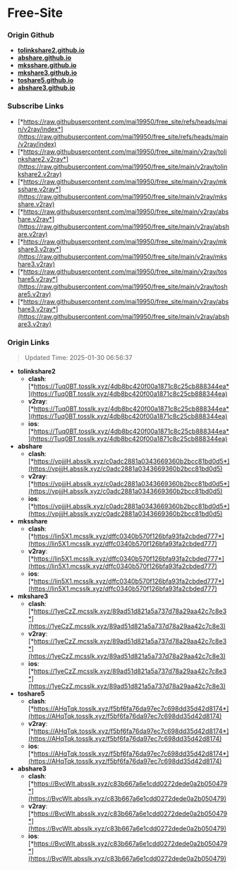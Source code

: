 # Free-Site

### Origin Github

- [**tolinkshare2.github.io**](https://github.com/tolinkshare2/tolinkshare2.github.io)
- [**abshare.github.io**](https://github.com/abshare/abshare.github.io)
- [**mksshare.github.io**](https://github.com/mksshare/mksshare.github.io)
- [**mkshare3.github.io**](https://github.com/mkshare3/mkshare3.github.io)
- [**toshare5.github.io**](https://github.com/toshare5/toshare5.github.io)
- [**abshare3.github.io**](https://github.com/abshare3/abshare3.github.io)

### Subscribe Links

- [*https://raw.githubusercontent.com/mai19950/free_site/refs/heads/main/v2ray/index*](https://raw.githubusercontent.com/mai19950/free_site/refs/heads/main/v2ray/index)
- [*https://raw.githubusercontent.com/mai19950/free_site/main/v2ray/tolinkshare2.v2ray*](https://raw.githubusercontent.com/mai19950/free_site/main/v2ray/tolinkshare2.v2ray)
- [*https://raw.githubusercontent.com/mai19950/free_site/main/v2ray/mksshare.v2ray*](https://raw.githubusercontent.com/mai19950/free_site/main/v2ray/mksshare.v2ray)
- [*https://raw.githubusercontent.com/mai19950/free_site/main/v2ray/abshare.v2ray*](https://raw.githubusercontent.com/mai19950/free_site/main/v2ray/abshare.v2ray)
- [*https://raw.githubusercontent.com/mai19950/free_site/main/v2ray/mkshare3.v2ray*](https://raw.githubusercontent.com/mai19950/free_site/main/v2ray/mkshare3.v2ray)
- [*https://raw.githubusercontent.com/mai19950/free_site/main/v2ray/toshare5.v2ray*](https://raw.githubusercontent.com/mai19950/free_site/main/v2ray/toshare5.v2ray)
- [*https://raw.githubusercontent.com/mai19950/free_site/main/v2ray/abshare3.v2ray*](https://raw.githubusercontent.com/mai19950/free_site/main/v2ray/abshare3.v2ray)

### Origin Links

> Updated Time: 2025-01-30 06:56:37

- **tolinkshare2**
  - **clash**: [*https://Tuq0BT.tosslk.xyz/4db8bc420f00a1871c8c25cb888344ea*](https://Tuq0BT.tosslk.xyz/4db8bc420f00a1871c8c25cb888344ea)
  - **v2ray**: [*https://Tuq0BT.tosslk.xyz/4db8bc420f00a1871c8c25cb888344ea*](https://Tuq0BT.tosslk.xyz/4db8bc420f00a1871c8c25cb888344ea)
  - **ios**: [*https://Tuq0BT.tosslk.xyz/4db8bc420f00a1871c8c25cb888344ea*](https://Tuq0BT.tosslk.xyz/4db8bc420f00a1871c8c25cb888344ea)
- **abshare**
  - **clash**: [*https://vpjjjH.absslk.xyz/c0adc2881a0343669360b2bcc81bd0d5*](https://vpjjjH.absslk.xyz/c0adc2881a0343669360b2bcc81bd0d5)
  - **v2ray**: [*https://vpjjjH.absslk.xyz/c0adc2881a0343669360b2bcc81bd0d5*](https://vpjjjH.absslk.xyz/c0adc2881a0343669360b2bcc81bd0d5)
  - **ios**: [*https://vpjjjH.absslk.xyz/c0adc2881a0343669360b2bcc81bd0d5*](https://vpjjjH.absslk.xyz/c0adc2881a0343669360b2bcc81bd0d5)
- **mksshare**
  - **clash**: [*https://lin5X1.mcsslk.xyz/dffc0340b570f126bfa93fa2cbded777*](https://lin5X1.mcsslk.xyz/dffc0340b570f126bfa93fa2cbded777)
  - **v2ray**: [*https://lin5X1.mcsslk.xyz/dffc0340b570f126bfa93fa2cbded777*](https://lin5X1.mcsslk.xyz/dffc0340b570f126bfa93fa2cbded777)
  - **ios**: [*https://lin5X1.mcsslk.xyz/dffc0340b570f126bfa93fa2cbded777*](https://lin5X1.mcsslk.xyz/dffc0340b570f126bfa93fa2cbded777)
- **mkshare3**
  - **clash**: [*https://1yeCzZ.mcsslk.xyz/89ad51d821a5a737d78a29aa42c7c8e3*](https://1yeCzZ.mcsslk.xyz/89ad51d821a5a737d78a29aa42c7c8e3)
  - **v2ray**: [*https://1yeCzZ.mcsslk.xyz/89ad51d821a5a737d78a29aa42c7c8e3*](https://1yeCzZ.mcsslk.xyz/89ad51d821a5a737d78a29aa42c7c8e3)
  - **ios**: [*https://1yeCzZ.mcsslk.xyz/89ad51d821a5a737d78a29aa42c7c8e3*](https://1yeCzZ.mcsslk.xyz/89ad51d821a5a737d78a29aa42c7c8e3)
- **toshare5**
  - **clash**: [*https://AHqTqk.tosslk.xyz/f5bf6fa76da97ec7c698dd35d42d8174*](https://AHqTqk.tosslk.xyz/f5bf6fa76da97ec7c698dd35d42d8174)
  - **v2ray**: [*https://AHqTqk.tosslk.xyz/f5bf6fa76da97ec7c698dd35d42d8174*](https://AHqTqk.tosslk.xyz/f5bf6fa76da97ec7c698dd35d42d8174)
  - **ios**: [*https://AHqTqk.tosslk.xyz/f5bf6fa76da97ec7c698dd35d42d8174*](https://AHqTqk.tosslk.xyz/f5bf6fa76da97ec7c698dd35d42d8174)
- **abshare3**
  - **clash**: [*https://BvcWIt.absslk.xyz/c83b667a6e1cdd0272dede0a2b050479*](https://BvcWIt.absslk.xyz/c83b667a6e1cdd0272dede0a2b050479)
  - **v2ray**: [*https://BvcWIt.absslk.xyz/c83b667a6e1cdd0272dede0a2b050479*](https://BvcWIt.absslk.xyz/c83b667a6e1cdd0272dede0a2b050479)
  - **ios**: [*https://BvcWIt.absslk.xyz/c83b667a6e1cdd0272dede0a2b050479*](https://BvcWIt.absslk.xyz/c83b667a6e1cdd0272dede0a2b050479)
